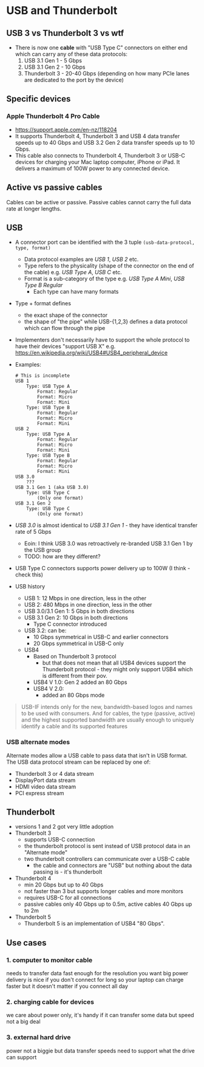 # USB and Thunderbolt

## USB 3 vs Thunderbolt 3 vs wtf

-   There is now one **cable** with "USB Type C" connectors on either end which can carry any of
    these data protocols:
    1. USB 3.1 Gen 1 - 5 Gbps
    1. USB 3.1 Gen 2 - 10 Gbps
    1. Thunderbolt 3 - 20-40 Gbps (depending on how many PCIe lanes are dedicated to the port by the
       device)

## Specific devices

### Apple Thunderbolt 4 Pro Cable

-   https://support.apple.com/en-nz/118204
-   It supports Thunderbolt 4, Thunderbolt 3 and USB 4 data transfer speeds up to 40 Gbps and USB
    3.2 Gen 2 data transfer speeds up to 10 Gbps.
-   This cable also connects to Thunderbolt 4, Thunderbolt 3 or USB-C devices for charging your Mac
    laptop computer, iPhone or iPad. It delivers a maximum of 100W power to any connected device.

## Active vs passive cables

Cables can be active or passive. Passive cables cannot carry the full data rate at longer lengths.

## USB

-   A connector port can be identified with the 3 tuple `(usb-data-protocol, type, format)`
    -   Data protocol examples are _USB 1_, _USB 2_ etc.
    -   Type refers to the physicality (shape of the connector on the end of the cable) e.g. _USB
        Type A_, _USB C_ etc.
    -   Format is a sub-category of the type e.g. _USB Type A Mini_, _USB Type B Regular_
        -   Each type can have many formats
-   Type + format defines
    -   the exact shape of the connector
    -   the shape of "the pipe" while USB-{1,2,3} defines a data protocol which can flow through the
        pipe
-   Implementers don't necessarily have to support the whole protocol to have their devices "support
    USB X" e.g. https://en.wikipedia.org/wiki/USB4#USB4_peripheral_device
-   Examples:

    ```
    # This is incomplete
    USB 1
        Type: USB Type A
            Format: Regular
            Format: Micro
            Format: Mini
        Type: USB Type B
            Format: Regular
            Format: Micro
            Format: Mini
    USB 2
        Type: USB Type A
            Format: Regular
            Format: Micro
            Format: Mini
        Type: USB Type B
            Format: Regular
            Format: Micro
            Format: Mini
    USB 3.0
        ???
    USB 3.1 Gen 1 (aka USB 3.0)
        Type: USB Type C
            (Only one format)
    USB 3.1 Gen 2
        Type: USB Type C
            (Only one format)
    ```

-   _USB 3.0_ is almost identical to _USB 3.1 Gen 1_ - they have identical transfer rate of 5 Gbps
    -   Eoin: I think USB 3.0 was retroactively re-branded USB 3.1 Gen 1 by the USB group
    -   TODO: how are they different?
-   USB Type C connectors supports power delivery up to 100W (I think - check this)
-   USB history
    -   USB 1: 12 Mbps in one direction, less in the other
    -   USB 2: 480 Mbps in one direction, less in the other
    -   USB 3.0/3.1 Gen 1: 5 Gbps in both directions
    -   USB 3.1 Gen 2: 10 Gbps in both directions
        -   Type C connector introduced
    -   USB 3.2: can be:
        -   10 Gbps symmetrical in USB-C and earlier connectors
        -   20 Gbps symmetrical in USB-C only
    -   USB4
        -   Based on Thunderbolt 3 protocol
            -   but that does not mean that all USB4 devices support the Thunderbolt protocol - they
                might only support USB4 which is different from their pov.
        -   USB4 V 1.0: Gen 2 added an 80 Gbps
        -   USB4 V 2.0:
            -   added an 80 Gbps mode

> USB-IF intends only for the new, bandwidth-based logos and names to be used with consumers. And
> for cables, the type (passive, active) and the highest supported bandwidth are usually enough to
> uniquely identify a cable and its supported features

### USB alternate modes

Alternate modes allow a USB cable to pass data that isn't in USB format. The USB data protocol
stream can be replaced by one of:

-   Thunderbolt 3 or 4 data stream
-   DisplayPort data stream
-   HDMI video data stream
-   PCI express stream

## Thunderbolt

-   versions 1 and 2 got very little adoption
-   Thunderbolt 3
    -   supports USB-C connection
    -   the thunderbolt protocol is sent instead of USB protocol data in an "Alternate mode"
    -   two thunderbolt controllers can communicate over a USB-C cable
        -   the cable and connectors are "USB" but nothing about the data passing is - it's
            thunderbolt
-   Thunderbolt 4
    -   min 20 Gbps but up to 40 Gbps
    -   not faster than 3 but supports longer cables and more monitors
    -   requires USB-C for all connections
    -   passive cables only 40 Gbps up to 0.5m, active cables 40 Gbps up to 2m
-   Thunderbolt 5
    -   Thunderbolt 5 is an implementation of USB4 "80 Gbps".

## Use cases

### 1. computer to monitor cable

needs to transfer data fast enough for the resolution you want big power delivery is nice if you
don't connect for long so your laptop can charge faster but it doesn't matter if you connect all day

### 2. charging cable for devices

we care about power only, it's handy if it can transfer some data but speed not a big deal

### 3. external hard drive

power not a biggie but data transfer speeds need to support what the drive can support

